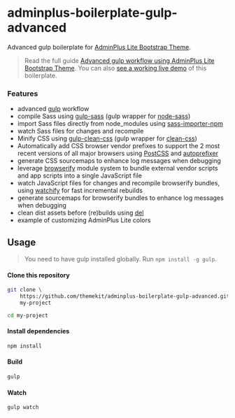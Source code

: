 # adminplus-boilerplate-gulp-advanced
Advanced gulp boilerplate for [AdminPlus Lite Bootstrap Theme](https://github.com/themekit/adminplus).

> Read the full guide [Advanced gulp workflow using AdminPlus Lite Bootstrap Theme](http://adminplus.themekit.io/gulp-simple-workflow). You can also [see a working live demo](http://gulp-advanced.adminplus-boilerplate.themekit.io) of this boilerplate.

### Features
- advanced [gulp](https://github.com/gulpjs/gulp) workflow
- compile Sass using [gulp-sass](https://github.com/dlmanning/gulp-sass) (gulp wrapper for [node-sass](https://github.com/sass/node-sass))
- import Sass files directly from node_modules using [sass-importer-npm](https://github.com/themekit/sass-importer-npm)
- watch Sass files for changes and recompile
- Minify CSS using [gulp-clean-css](https://github.com/scniro/gulp-clean-css) (gulp wrapper for [clean-css](https://github.com/jakubpawlowicz/clean-css))
- Automatically add CSS browser vendor prefixes to support the 2 most recent versions of all major browsers using [PostCSS](https://github.com/postcss/postcss) and [autoprefixer](https://github.com/postcss/autoprefixer)
- generate CSS sourcemaps to enhance log messages when debugging
- leverage [browserify](https://github.com/substack/node-browserify) module system to bundle external vendor scripts and app scripts into a single JavaScript file
- watch JavaScript files for changes and recompile browserify bundles, using [watchify](https://github.com/substack/watchify) for fast incremental rebuilds
- generate sourcemaps for browserify bundles to enhance log messages when debugging
- clean dist assets before (re)builds using [del](https://github.com/sindresorhus/del)
- example of customizing AdminPlus Lite colors

## Usage
> You need to have gulp installed globally. Run `npm install -g gulp`.

#### Clone this repository
```bash
git clone \ 
	https://github.com/themekit/adminplus-boilerplate-gulp-advanced.git \
	my-project
```

```bash
cd my-project
```

#### Install dependencies
```bash
npm install
```

#### Build
```bash
gulp
```

#### Watch
```bash
gulp watch
```